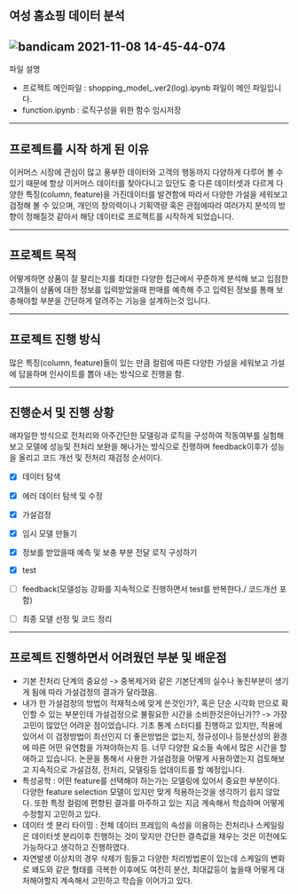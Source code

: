 ## 여성 홈쇼핑 데이터 분석

![bandicam 2021-11-08 14-45-44-074](https://user-images.githubusercontent.com/66814045/140690430-a28e0e7b-2b13-4c52-bbdb-405cee447d23.jpg)
---

파일 설명 
- 프로젝트 메인파일 : shopping_model_.ver2(log).ipynb 파일이 메인 파일입니다.
- function.ipynb : 로직구성을 위한 함수 임시저장
---
## 프로젝트를 시작 하게 된 이유
이커머스 시장에 관심이 많고 풍부한 데이터와 고객의 행동까지 다양하게 다루어 볼 수 있기 때문에 항상 이커머스 데이터를 찾아다니고 있던도 중 다른 데이터셋과 다르게
다양한 특징(column, feature)을 가진데이터를 발견함에 따라서 다양한 가설을 세워보고 검정해 볼 수 있으며, 개인의 창의력이나 기획역량 혹은 관점에따라 여러가지 분석의 방향이 정해질것 같아서 해당 데이터로 프로젝트를 시작하게 되었습니다.

---
## 프로젝트 목적
어떻게하면 상품이 잘 팔리는지를 최대한 다양한 접근에서 꾸준하게 분석해 보고 입점한 고객들이 상품에 대한 정보를 입력받았을때 판매를 예측해 주고 입력된 정보를 통해 보충해야할 부분을 간단하게 알려주는 기능을 설계하는것 입니다.


---
## 프로젝트 진행 방식

많은 특징(column, feature)들이 있는 만큼 컬럼에 따른 다양한 가설을 세워보고 가설에 답을하며 인사이트를 뽑아 내는 방식으로 진행을 함.

---
## 진행순서 및 진행 상황

애자일한 방식으로 전처리와 아주간단한 모델링과 로직을 구성하여 작동여부를 실험해보고 모델에 성능및 전처리 보완을 해나가는 방식으로 진행하며
feedback이후가 성능을 올리고 코드 개선 및 전처리 재검정 순서이다.

- [x]  데이터 탐색

- [x]  에러 데이터 탐색 및 수정
  
- [x]  가설검정

- [x]  임시 모델 만들기

- [x]  정보를 받았을때 예측 및 보충 부분 전달 로직 구성하기

- [x]  test

- [ ]  feedback(모델성능 강화를 지속적으로 진행하면서 test를 반복한다./ 코드개선 포함)

- [ ]  최종 모델 선정 및 코드 정리

---
## 프로젝트 진행하면서 어려웠던 부분 및 배운점
- 기본 전처리 단계의 중요성 -> 중복제거와 같은 기본단계의 실수나 놓친부분이 생기게 됨에 따라 가설검정의 결과가 달라졌음.
- 내가 한 가설검정의 방법이 적재적소에 맞게 쓴것인가?, 혹은 단순 시각화 만으로 확인할 수 있는 부분인데 가설검정으로 불필요한 시간을 소비한것은아닌가??
  -> 가장 고민이 많았던 어려운 점이었습니다. 기초 통계 스터디를 진행하고 있지만, 적용에 있어서 이 검정방법이 최선인지 더 좋은방법은 없는지, 정규성이나 등분산성의 환경에 따른 어떤
    유연함을 가져야하는지 등. 너무 다양한 요소들 속에서 많은 시간을 할애하고 있습니다. 논문을 통해서 사용한 가설검정을 어떻게 사용하였는지 검토해보고 지속적으로 가설검정, 전처리, 모델링등 업데이트를 할 예정입니다.  
- 특성공학 : 어떤 feature를 선택해야 하는가는 모델링에 있어서 중요한 부분이다. 다양한 feature selection 모델이 있지만 맞게 적용하는것을 생각하기 쉽지 않았다. 또한 특정 컬럼에 편향된
  결과를 마주하고 있는 지금 계속해서 학습하며 어떻게 수정할지 고민하고 있다.
- 데이터 셋 분리 타이밍 : 전체 데이터 프레임의 속성을 이용하는 전처리나 스케일링은 데이터셋 분리이후 진행하는 것이 맞지만 간단한 결측값을 채우는 것은 이전에도 가능하다고 생각하고 진행하였다.
- 자연발생 이상치의 경우 삭제가 힘들고 다양한 처리방법론이 있는데 스케일의 변화로 왜도와 같은 형태를 극복한 이후에도 여전히 분산, 최대값등이 높을때 어떻게 대처해야할지 계속해서 고민하고 학습을 이어가고 있다.






